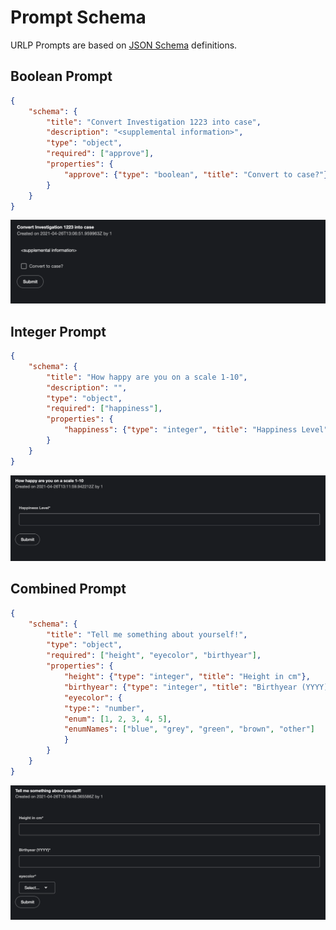 # Prompt Schema

URLP Prompts are based on [JSON Schema](http://json-schema.org/) definitions.


## Boolean Prompt

```json
{
    "schema": {
        "title": "Convert Investigation 1223 into case",
        "description": "<supplemental information>",
        "type": "object",
        "required": ["approve"],
        "properties": {
            "approve": {"type": "boolean", "title": "Convert to case?"}
        }
    }
}
```

![Boolean Prompt](../assets/prompts/boolean_prompt.png)

## Integer Prompt

```json
{
    "schema": {
        "title": "How happy are you on a scale 1-10",
        "description": "",
        "type": "object",
        "required": ["happiness"],
        "properties": {
            "happiness": {"type": "integer", "title": "Happiness Level", "minumum": 0, "maximum": 10}
        }
    }
}
```

![Integer Prompt](../assets/prompts/integer_prompt.png)


## Combined Prompt

```json
{
    "schema": {
        "title": "Tell me something about yourself!",
        "type": "object",
        "required": ["height", "eyecolor", "birthyear"],
        "properties": {
            "height": {"type": "integer", "title": "Height in cm"},
            "birthyear": {"type": "integer", "title": "Birthyear (YYYY)"},
            "eyecolor": {
            "type:": "number",
            "enum": [1, 2, 3, 4, 5],
            "enumNames": ["blue", "grey", "green", "brown", "other"]
            }
        }
    }
}
```

![Combined Prompt](../assets/prompts/combined_prompt.png)
